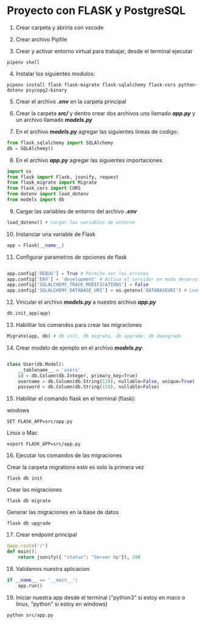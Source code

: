 # Proyecto con FLASK y PostgreSQL

1. Crear carpeta y abrirla con vscode

2. Crear archivo Pipfile

3. Crear y activar entorno virtual para trabajar, desde el terminal ejecutar

```shell
pipenv shell
```
4. Instalar los siguientes modulos:

```shell
pipenv install flask flask-migrate flask-sqlalchemy flask-cors python-dotenv psycopg2-binary
```

5. Crear el archivo ***.env*** en la carpeta principal

6. Crear la carpeta ***src/*** y dentro crear dos archivos uno llamado ***app.py*** y un archivo llamado ***models.py***

7. En el archivo ***models.py*** agregar las siguientes lineas de codigo:

```python
from flask_sqlalchemy import SQLAlchemy
db = SQLAlchemy()
```

8. En el archivo ***app.py*** agregar las siguientes importaciones

```python
import os
from flask import Flask, jsonify, request
from flask_migrate import Migrate
from flask_cors import CORS
from dotenv import load_dotenv
from models import db
```

9. Cargar las variables de entorno del archivo ***.env***

```python
load_dotenv() # cargar las variables de entorno
```

10. Instanciar una variable de Flask

```python
app = Flask(__name__)
```

11. Configurar parametros de opciones de flask

```python

app.config['DEBUG'] = True # Permite ver los errores
app.config['ENV'] = 'development' # Activa el servidor en modo desarrollo
app.config['SQLALCHEMY_TRACK_MODIFICATIONS'] = False
app.config['SQLALCHEMY_DATABASE_URI'] = os.getenv('DATABASEURI') # Leemos la url de conexion a la base de datos

```

12. Vincular el archivo ***models.py*** a nuestro archivo ***app.py***

```python
db.init_app(app)
```

13. Habilitar los comandos para crear las migraciones

```python
Migrate(app, db) # db init, db migrate, db upgrade, db downgrade
```

14. Crear modelo de ejemplo en el archivo ***models.py***:

```python 

class User(db.Model):
    __tablename__ = 'users'
    id = db.Column(db.Integer, primary_key=True)
    username = db.Column(db.String(120), nullable=False, unique=True)
    password = db.Column(db.String(120), nullable=False)

```

15. Habilitar el comando flask en el terminal (flask):

windows
```shell
SET FLASK_APP=src/app.py
```

Linux o Mac
```shell
export FLASK_APP=src/app.py
```

16. Ejecutar los comandos de las migraciones

Crear la carpeta migrations esto es solo la primera vez 
```shell
flask db init
```

Crear las migraciones
```shell
flask db migrate
```

Generar las migraciones en la base de datos
```shell
flask db upgrade
```

17. Crear endpoint principal

```python
@app.route('/')
def main():
    return jsonify({ "status": "Server Up"}), 200
```

18. Validamos nuestra aplicacion

```python
if __name__ == '__main__':
    app.run()
```

19. Iniciar nuestra app desde el terminal ("python3" si estoy en maco o linux, "python" si estoy en windows) 

```shell
python src/app.py
```
